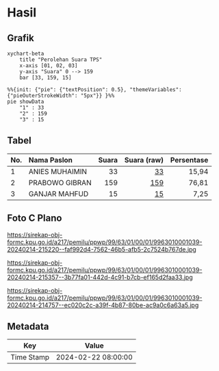 # Hasil

## Grafik

```mermaid
xychart-beta
    title "Perolehan Suara TPS"
    x-axis [01, 02, 03]
    y-axis "Suara" 0 --> 159
    bar [33, 159, 15]
```

```mermaid
%%{init: {"pie": {"textPosition": 0.5}, "themeVariables": {"pieOuterStrokeWidth": "5px"}} }%%
pie showData
    "1" : 33
    "2" : 159
    "3" : 15
```

## Tabel

| No. | Nama Paslon    | Suara | Suara (raw) | Persentase |
|:--- |:-------------- | -----:| -----------:| ----------:|
| 1   | ANIES MUHAIMIN | 33    | [33][p-1]   | 15,94      |
| 2   | PRABOWO GIBRAN | 159   | [159][p-2]  | 76,81      |
| 3   | GANJAR MAHFUD  | 15    | [15][p-3]   | 7,25       |


[p-1]: https://github.com/gigit-pemilu/pemilu-2024-99-luar-negeri/blob/main/pilpres/hitung-suara/sub/99-luar-negeri/sub/63-kuching-malaysia/sub/01-kuching-malaysia/sub/0001-kuching-malaysia/sub/039-ksk-034/sub/paslon-1.txt
[p-2]: https://github.com/gigit-pemilu/pemilu-2024-99-luar-negeri/blob/main/pilpres/hitung-suara/sub/99-luar-negeri/sub/63-kuching-malaysia/sub/01-kuching-malaysia/sub/0001-kuching-malaysia/sub/039-ksk-034/sub/paslon-2.txt
[p-3]: https://github.com/gigit-pemilu/pemilu-2024-99-luar-negeri/blob/main/pilpres/hitung-suara/sub/99-luar-negeri/sub/63-kuching-malaysia/sub/01-kuching-malaysia/sub/0001-kuching-malaysia/sub/039-ksk-034/sub/paslon-3.txt

## Foto C Plano

https://sirekap-obj-formc.kpu.go.id/a217/pemilu/ppwp/99/63/01/00/01/9963010001039-20240214-215220--faf992d4-7562-46b5-afb5-2c7524b767de.jpg

https://sirekap-obj-formc.kpu.go.id/a217/pemilu/ppwp/99/63/01/00/01/9963010001039-20240214-215357--3b77fa01-442d-4c91-b7cb-ef165d2faa33.jpg

https://sirekap-obj-formc.kpu.go.id/a217/pemilu/ppwp/99/63/01/00/01/9963010001039-20240214-214757--ec020c2c-a39f-4b87-80be-ac9a0c6a63a5.jpg


## Metadata

| Key        | Value               |
| ---------- | ------------------- |
| Time Stamp | 2024-02-22 08:00:00 |



